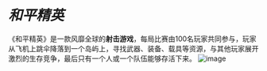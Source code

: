 # ***和平精英***

《和平精英》是一款风靡全球的**射击游戏**，每局比赛由100名玩家共同参与，玩家从飞机上跳伞降落到一个岛屿上，寻找武器、装备、载具等资源，与其他玩家展开激烈的生存竞争，最后只有一个人或一个队伍能够存活下来。
![image](https://github.com/shutong666666/-./assets/152006101/e2d3a2b4-43a6-4fe3-9c73-da4c147fcd56)

